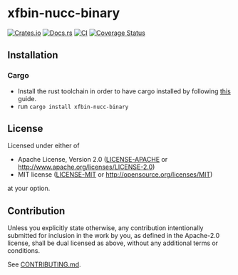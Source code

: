 # xfbin-nucc-binary

[![Crates.io](https://img.shields.io/crates/v/xfbin-nucc-binary.svg)](https://crates.io/crates/xfbin-nucc-binary)
[![Docs.rs](https://docs.rs/xfbin-nucc-binary/badge.svg)](https://docs.rs/xfbin-nucc-binary)
[![CI](https://github.com/SutandoTsukai181/xfbin-nucc-binary/workflows/CI/badge.svg)](https://github.com/SutandoTsukai181/xfbin-nucc-binary/actions)
[![Coverage Status](https://coveralls.io/repos/github/SutandoTsukai181/xfbin-nucc-binary/badge.svg?branch=main)](https://coveralls.io/github/SutandoTsukai181/xfbin-nucc-binary?branch=main)

## Installation

### Cargo

* Install the rust toolchain in order to have cargo installed by following
  [this](https://www.rust-lang.org/tools/install) guide.
* run `cargo install xfbin-nucc-binary`

## License

Licensed under either of

 * Apache License, Version 2.0
   ([LICENSE-APACHE](LICENSE-APACHE) or http://www.apache.org/licenses/LICENSE-2.0)
 * MIT license
   ([LICENSE-MIT](LICENSE-MIT) or http://opensource.org/licenses/MIT)

at your option.

## Contribution

Unless you explicitly state otherwise, any contribution intentionally submitted
for inclusion in the work by you, as defined in the Apache-2.0 license, shall be
dual licensed as above, without any additional terms or conditions.

See [CONTRIBUTING.md](CONTRIBUTING.md).

